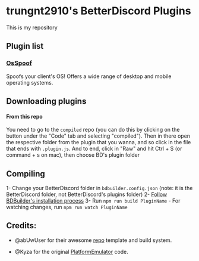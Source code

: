 # trungnt2910's BetterDiscord Plugins
This is my repository

## Plugin list

### [OsSpoof](plugins/OsSpoof)
Spoofs your client's OS! Offers a wide range of desktop and mobile operating systems.

## Downloading plugins
#### From this repo
You need to go to the `compiled` repo (you can do this by clicking on the button under the "Code" tab and selecting "compiled"). Then in there open the respective folder from the plugin that you wanna, and so click in the file that ends with `.plugin.js`. And to end, click in "Raw" and hit Ctrl + S (or command + s on mac), then choose BD's plugin folder

## Compiling
1- Change your BetterDiscord folder in `bdbuilder.config.json` (note: it is the BetterDiscord folder, not BetterDiscord's plugins folder)
2- [Follow BDBuilder's installation process](https://github.com/BetterDiscordBuilder/bdbuilder#installation)
3- Run `npm run build PluginName`
    - For watching changes, run `npm run watch PluginName`

## Credits:
- @abUwUser for their awesome [repo](https://github.com/abUwUser/BDPlugins) template and build system.

- @Kyza for the original [PlatformEmulator](https://github.com/Kyza/BetterDiscordPlugins) code.
